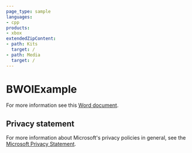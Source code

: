 ```yaml
---
page_type: sample
languages:
- cpp
products:
- xbox
extendedZipContent:
- path: Kits
  target: /
- path: Media
  target: /
---
```


# BWOIExample

For more information see this [Word document](https://github.com/microsoft/Xbox-GDK-Samples/blob/main/Samples/Tools/BWOIExample/readme.docx).

## Privacy statement

For more information about Microsoft's privacy policies in general, see the [Microsoft Privacy Statement](https://privacy.microsoft.com/privacystatement/).
